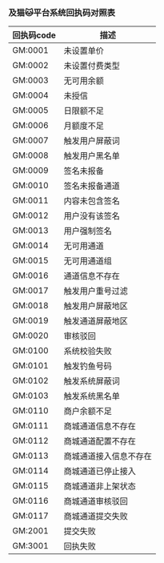 

###  及猫🐱平台系统回执码对照表


|  回执码code |  描述 
| ------------ | ------------ 
|GM:0001 |未设置单价
|GM:0002 |未设置付费类型
|GM:0003 |无可用余额
|GM:0004 |未授信
|GM:0005 |日限额不足
|GM:0006 |月额度不足
|GM:0007 |触发用户屏蔽词
|GM:0008 |触发用户黑名单
|GM:0009 |签名未报备
|GM:0010 |签名未报备通道
|GM:0011 |内容未包含签名
|GM:0012 |用户没有该签名
|GM:0013 |用户强制签名
|GM:0014 |无可用通道
|GM:0015 |无可用通道组
|GM:0016 |通道信息不存在
|GM:0017 |触发用户重号过滤
|GM:0018 |触发用户屏蔽地区
|GM:0019 |触发通道屏蔽地区
|GM:0020 |审核驳回
|GM:0100 |系统校验失败
|GM:0101 |触发钓鱼号码
|GM:0102 |触发系统屏蔽词
|GM:0103 |触发系统黑名单
|GM:0110 |商户余额不足
|GM:0111 |商城通道信息不存在
|GM:0112 |商城通道配置不存在
|GM:0113 |商城通道接入信息不存在
|GM:0114 |商城通道已停止接入
|GM:0115 |商城通道非上架状态
|GM:0116 |商城通道审核驳回
|GM:0117 |商城通道提交失败
|GM:2001 |提交失败
|GM:3001 |回执失败



